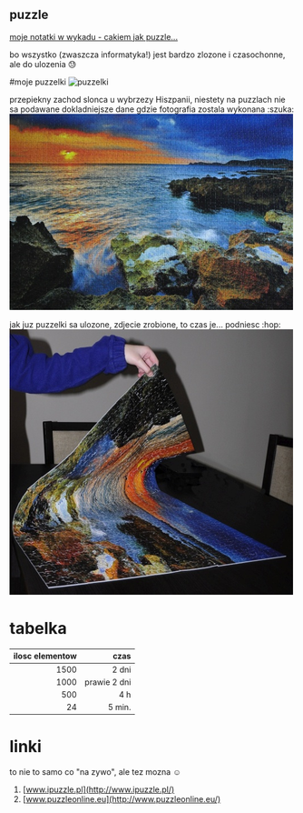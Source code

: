 ## puzzle

[moje notatki w wykadu - cakiem jak puzzle...](https://github.com/aniawr/notatki-z-wykladow)

bo wszystko (zwaszcza informatyka!) jest bardzo zlozone i czasochonne, ale do ulozenia 
:sweat:

#moje puzzelki
![puzzelki]( https://avatars0.githubusercontent.com/u/17691708?v=3&s=460)

przepiekny zachod slonca u wybrzezy Hiszpanii, niestety na puzzlach nie sa podawane dokladniejsze dane gdzie fotografia zostala wykonana :szuka: 
![puzzelki_4](puzzle_4.jpg)

jak juz puzzelki sa ulozone, zdjecie zrobione, to czas je... podniesc :hop:
![puzzelki_5](puzzle_5.jpg)

# tabelka

| ilosc elementow |czas           |
| --------------: |--------------:|
|1500             |2 dni          |
|1000             |prawie 2 dni   |
|500              |4 h            |
|24               |5 min.         |

# linki

to nie to samo co "na zywo", ale tez mozna :relaxed:

1. [www.ipuzzle.pl](http://www.ipuzzle.pl/)
1. [www.puzzleonline.eu](http://www.puzzleonline.eu/)


